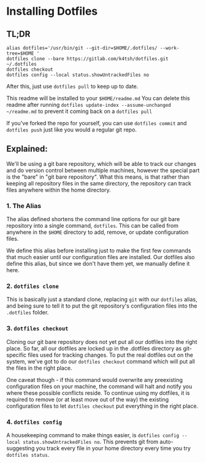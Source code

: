 # Installing Dotfiles

## TL;DR

```
alias dotfiles='/usr/bin/git --git-dir=$HOME/.dotfiles/ --work-tree=$HOME '
dotfiles clone --bare https://gitlab.com/k4tsh/dotfiles.git ~/.dotfiles
dotfiles checkout
dotfiles config --local status.showUntrackedFiles no
```

After this, just use `dotfiles pull` to keep up to date. 

This readme will be installed to your `$HOME/readme.md`
You can delete this readme after running `dotfiles update-index --assume-unchanged ~/readme.md` to prevent it coming back on a `dotfiles pull`

If you've forked the repo for yourself, you can use `dotfiles commit` and `dotfiles push` just like you would a regular git repo. 

## Explained: 

We'll be using a git bare repository, which will be able to track our changes and do version control between multiple machines, however the special part is the "bare" in "git bare repository". What this means, is that rather than keeping all repository files in the same directory, the repository can track files anywhere within the home directory. 

### 1. The Alias

The alias defined shortens the command line options for our git bare repository into a single command, `dotfiles`. This can be called from anywhere in the `$HOME` directory to add, remove, or update configuration files. 

We define this alias before installing just to make the first few commands that much easier until our configuration files are installed. Our dotfiles also define this alias, but since we don't have them yet, we manually define it here. 

### 2. `dotfiles clone`

This is basically just a standard clone, replacing `git` with our `dotfiles` alias, and being sure to tell it to put the git repository's configuration files into the `.dotfiles` folder. 

### 3. `dotfiles checkout`

Cloning our git bare repository does not yet put all our dotfiles into the right place. So far, all our dotfiles are locked up in the .dotfiles directory as git-specific files used for tracking changes. To put the real dotfiles out on the system, we've got to do our `dotfiles checkout` command which will put all the files in the right place. 

One caveat though - if this command would overwrite any preexisting configuration files on your machine, the command will halt and notify you where these possible conflicts reside. To continue using my dotfiles, it is required to remove (or at least move out of the way) the existing configuration files to let `dotfiles checkout` put everything in the right place. 

### 4. `dotfiles config`

A housekeeping command to make things easier, is `dotfiles config --local status.showUntrackedFiles no`. This prevents git from auto-suggesting you track every file in your home directory every time you try `dotfiles status`. 

